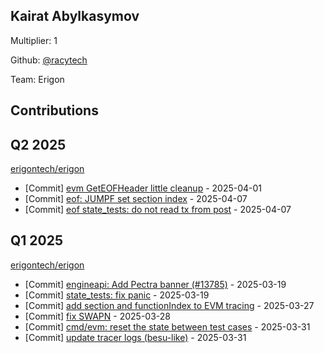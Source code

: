 
## Kairat Abylkasymov
Multiplier: 1

Github: [@racytech](https://github.com/racytech)

Team: Erigon

## Contributions

## Q2 2025


[erigontech/erigon](https://github.com/erigontech/erigon)
* [Commit] [evm GetEOFHeader little cleanup](https://github.com/erigontech/erigon/commit/09e427378f6757f865ecb4583eb56728ab540b24) - 2025-04-01
* [Commit] [eof: JUMPF set section index](https://github.com/erigontech/erigon/commit/cccd2177c7574885fcf97a9f0d21aaa769640077) - 2025-04-07
* [Commit] [eof state_tests: do not read tx from post](https://github.com/erigontech/erigon/commit/3e1b165f62e0ab2a621c734f1d45e7d42a72a2ad) - 2025-04-07
## Q1 2025

[erigontech/erigon](https://github.com/erigontech/erigon)
* [Commit] [engineapi: Add Pectra banner (#13785)](https://github.com/erigontech/erigon/commit/cc17bd0eca1575dd40d264994da71e29e94850c4) - 2025-03-19
* [Commit] [state_tests: fix panic](https://github.com/erigontech/erigon/commit/7ecd23765720f0c9790bd9cff7571cbf68962f49) - 2025-03-19
* [Commit] [add section and functionIndex to EVM tracing](https://github.com/erigontech/erigon/commit/2e341b308984122ce942856abb9086920a69feb9) - 2025-03-27
* [Commit] [fix SWAPN](https://github.com/erigontech/erigon/commit/44e543171cdd65154addfeb9a7468566d1d25710) - 2025-03-28
* [Commit] [cmd/evm: reset the state between test cases](https://github.com/erigontech/erigon/commit/0c2248271bf80f8b8ed1a1d652a4a757edb9edb0) - 2025-03-31
* [Commit] [update tracer logs (besu-like)](https://github.com/erigontech/erigon/commit/f98ff8f2ce9363369626c71f67bad7200faa34c4) - 2025-03-31
